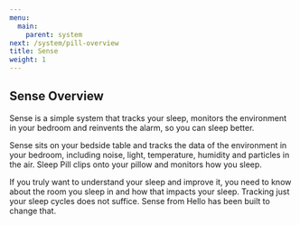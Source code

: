 ```yaml
---
menu:
  main:
    parent: system
next: /system/pill-overview
title: Sense
weight: 1
---
```

## Sense Overview

Sense is a simple system that tracks your sleep, monitors the environment in your bedroom and reinvents the alarm, so you can sleep better.




Sense sits on your bedside table and tracks the data of the environment in your bedroom, including noise, light, temperature, humidity and particles in the air. Sleep Pill clips onto your pillow and monitors how you sleep.




If you truly want to understand your sleep and improve it, you need to know about the room you sleep in and how that impacts your sleep. Tracking just your sleep cycles does not suffice. Sense from Hello has been built to change that.

